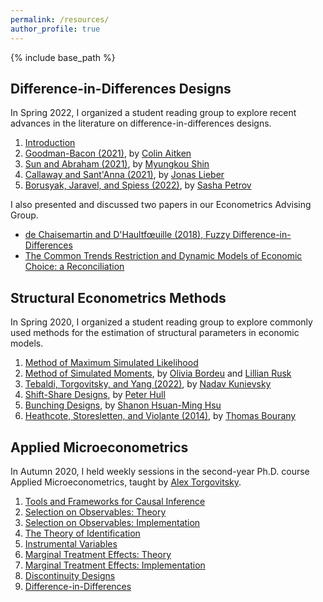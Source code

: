 ```yaml
---
permalink: /resources/
author_profile: true
---
```


{% include base_path %}


## Difference-in-Differences Designs

In Spring 2022, I organized a student reading group to explore recent advances in the literature on difference-in-differences designs.

1. [Introduction](/files/DiDES01_Intro.pdf)<br/>
2. [Goodman-Bacon (2021)](/files/DiDES02_GoodmanBacon.pdf), by [Colin Aitken](https://mathematics.uchicago.edu/people/profile/colin-aitken1/)<br/>
3. [Sun and Abraham (2021)](/files/DiDES03_SunAbraham.pdf), by [Myungkou Shin](https://myungkoushin.com/)<br/>
4. [Callaway and Sant'Anna (2021)](/files/DiDES04_CallawaySantAnna.pdf), by [Jonas Lieber](https://jonaslieber.com/)<br/>
5. [Borusyak, Jaravel, and Spiess (2022)](/files/DiDES05_BorusyakJaravelSpiess.pdf), by [Sasha Petrov](https://economics.uchicago.edu/directory/sasha-petrov)

I also presented and discussed two papers in our Econometrics Advising Group. <br/>
* [de Chaisemartin and D'Haultf&oelig;uille (2018), Fuzzy Difference-in-Differences](/files/MetricsAdvising_FuzzyDiD.pdf)
* [The Common Trends Restriction and Dynamic Models of Economic Choice: a Reconciliation](/files/MetricsAdvising_CommonTrendsSelection.pdf)


## Structural Econometrics Methods

In Spring 2020, I organized a student reading group to explore commonly used methods for the estimation of structural parameters in economic models.

1. [Method of Maximum Simulated Likelihood](/files/StructuralMetrics01_MaxSimLik.pdf)<br/>
2. [Method of Simulated Moments](/files/StructuralMetrics02_MethSimMoms.pdf), by [Olivia Bordeu](https://www.oliviabordeu.com/) and [Lillian Rusk](https://twitter.com/lillianrusk?lang=en)<br/>
3. [Tebaldi, Torgovitsky, and Yang (2022)](/files/StructuralMetrics03_NonParamDem.pdf), by [Nadav Kunievsky](https://economics.uchicago.edu/directory/nadav-kunievsky) <br/>
4. [Shift-Share Designs](/files/StructuralMetrics04_ShiftShare.pdf), by [Peter Hull](https://sites.google.com/site/aboutpeterhull/home) <br/>
5. [Bunching Designs](/files/StructuralMetrics05_Bunching.pdf), by [Shanon Hsuan-Ming Hsu](https://economics.uchicago.edu/directory/shanon-hsuan-ming-hsu) <br/>
6. [Heathcote, Storesletten, and Violante (2014)](/files/StructuralMetrics06_ConsLabSup.pdf), by [Thomas Bourany](https://thomasbourany.github.io/)


## Applied Microeconometrics

In Autumn 2020, I held weekly sessions in the second-year Ph.D. course Applied Microeconometrics, taught by [Alex Torgovitsky](https://a-torgovitsky.github.io/).

1. [Tools and Frameworks for Causal Inference](/files/31720_TA01.pdf)<br/>
2. [Selection on Observables: Theory](/files/31720_TA02.pdf)<br/>
3. [Selection on Observables: Implementation](/files/31720_TA03.pdf)<br/>
4. [The Theory of Identification](/files/31720_TA04.pdf)<br/>
5. [Instrumental Variables](/files/31720_TA05.pdf)<br/>
6. [Marginal Treatment Effects: Theory](/files/31720_TA06.pdf)<br/>
7. [Marginal Treatment Effects: Implementation](/files/31720_TA07.pdf)<br/>
8. [Discontinuity Designs](/files/31720_TA08.pdf)<br/>
9. [Difference-in-Differences](/files/31720_TA09.pdf)



